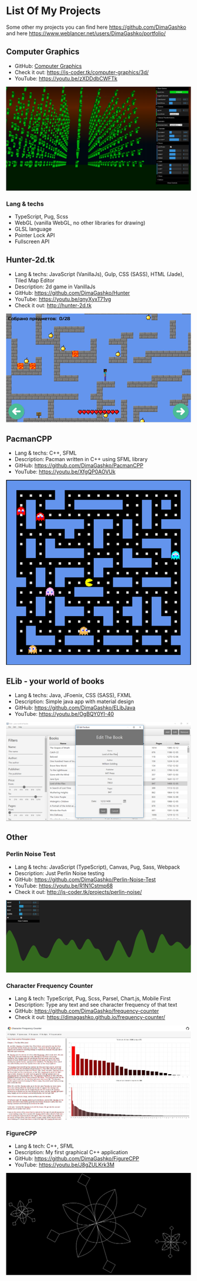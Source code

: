 # List Of My Projects

Some other my projects you can find here https://github.com/DimaGashko and here  https://www.weblancer.net/users/DimaGashko/portfolio/

## Computer Graphics

- GitHub: [Computer Graphics](https://github.com/DimaGashko/computer-graphics)
- Check it out: https://js-coder.tk/computer-graphics/3d/
- YouTube: https://youtu.be/zXDDdbCWFTk

![Computer Graphics Screenshot](https://github.com/DimaGashko/computer-graphics/blob/master/3d/src/assets/3d.png)

### Lang & techs

- TypeScript, Pug, Scss
- WebGL (vanilla WebGL, no other libraries for drawing)
- GLSL language
- Pointer Lock API
- Fullscreen API

## Hunter-2d.tk

- Lang & techs: JavaScript (VanillaJs), Gulp, CSS (SASS), HTML (Jade), Tiled Map Editor
- Description: 2d game in VanillaJs
- GitHub: https://github.com/DimaGashko/Hunter
- YouTube: https://youtu.be/qnyXyxT71vg
- Check it out: http://hunter-2d.tk

![Hunte 2d Screenshot](https://github.com/DimaGashko/hunter/blob/master/modeling/screenshots/1-present.png)

## PacmanCPP

- Lang & techs: C++, SFML
- Description: Pacman written in C++ using SFML library
- GitHub: https://github.com/DimaGashko/PacmanCPP
- YouTube: https://youtu.be/XfgQP0AOVUk

![PacmanCPP Screenshot](https://github.com/DimaGashko/PacmanCPP/blob/master/presentation/screenshot.png)

## ELib - your world of books

- Lang & techs: Java, JFoenix, CSS (SASS), FXML
- Description: Simple java app with material design
- GitHub: https://github.com/DimaGashko/ELibJava
- YouTube: https://youtu.be/OgBQY0YI-40

![ELib Screenshot](https://github.com/DimaGashko/ELibJava/blob/master/presentation/screenshot1.png)

## Other

### Perlin Noise Test

- Lang & techs: JavaScript (TypeScript), Canvas, Pug, Sass, Webpack
- Description: Just Perlin Noise testing
- GitHub: https://github.com/DimaGashko/Perlin-Noise-Test
- YouTube: https://youtu.be/R1N1Cstmp68
- Check it out: http://js-coder.tk/projects/perlin-noise/

![Perlin Noise Test Screenshot](https://github.com/DimaGashko/Perlin-Noise-Test/blob/master/screenshots/images/0.jpg)

### Character Frequency Counter

- Lang & tech: TypeScript, Pug, Scss, Parsel, Chart.js, Mobile First
- Description: Type any text and see character frequency of that text
- GitHub: https://github.com/DimaGashko/frequency-counter
- Check it out: https://dimagashko.github.io/frequency-counter/

![Screenshot](https://github.com/DimaGashko/frequency-counter/blob/master/src/img/frequency-counter.jpg)


### FigureCPP

- Lang & tech: C++, SFML
- Description: My first graphical C++ application
- GitHub: https://github.com/DimaGashko/FigureCPP
- YouTube: https://youtu.be/J8gZULKrk3M

![FigureCPP Screenshot](https://github.com/DimaGashko/FigureCPP/blob/master/presentation/screenshot.png)

